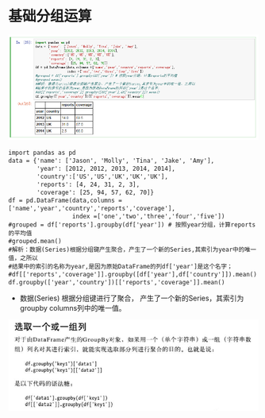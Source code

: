 # 基础分组运算

![](assets/markdown-img-paste-20170814181058236.png)
```
import pandas as pd
data = {'name': ['Jason', 'Molly', 'Tina', 'Jake', 'Amy'],
        'year': [2012, 2012, 2013, 2014, 2014],
        'country':['US','US','UK','UK','UK'],
        'reports': [4, 24, 31, 2, 3],
        'coverage': [25, 94, 57, 62, 70]}
df = pd.DataFrame(data,columns =['name','year','country','reports','coverage'],
                  index =['one','two','three','four','five'])
#grouped = df['reports'].groupby(df['year']) # 按照year分组，计算reports的平均值
#grouped.mean()
#解析：数据(Series)根据分组键产生聚合，产生了一个新的Series,其索引为year中的唯一值，之所以
#结果中的索引的名称为year,是因为原始DataFrame的列df['year']是这个名字；
#df[['reports','coverage']].groupby([df['year'],df['country']]).mean()
df.groupby(['year','country'])[['reports','coverage']].mean()

```
* 数据(Series) 根据分组键进行了聚合， 产生了一个新的Series，其索引为 groupby columns列中的唯一值。

![](assets/markdown-img-paste-20170814181557688.png)

